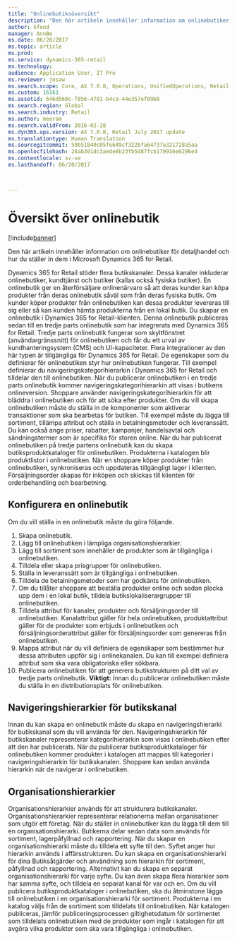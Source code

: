 ```yaml
---
title: "Onlinebutiksöversikt"
description: "Den här artikeln innehåller information om onlinebutiker för detaljhandel och hur du ställer in dem i Microsoft Dynamics 365 for Retail."
author: kfend
manager: AnnBe
ms.date: 06/20/2017
ms.topic: article
ms.prod: 
ms.service: dynamics-365-retail
ms.technology: 
audience: Application User, IT Pro
ms.reviewer: josaw
ms.search.scope: Core, AX 7.0.0, Operations, UnifiedOperations, Retail
ms.custom: 16161
ms.assetid: 646d560c-f856-4701-b4ca-44e357ef09b8
ms.search.region: Global
ms.search.industry: Retail
ms.author: meeram
ms.search.validFrom: 2016-02-28
ms.dyn365.ops.version: AX 7.0.0, Retail July 2017 update
ms.translationtype: Human Translation
ms.sourcegitcommit: 59b51840c05fe649cf322bfa64737a321728a5aa
ms.openlocfilehash: 28ab301dc3aede6b23fb5d87fcb179916e0296e4
ms.contentlocale: sv-se
ms.lasthandoff: 06/20/2017



---
```


# Översikt över onlinebutik
<a id="online-store-overview" class="xliff"></a>

[!include[banner](includes/banner.md)]


Den här artikeln innehåller information om onlinebutiker för detaljhandel och hur du ställer in dem i Microsoft Dynamics 365 for Retail.

Dynamics 365 for Retail stöder flera butikskanaler. Dessa kanaler inkluderar onlinebutiker, kundtjänst och butiker (kallas också fysiska butiker). En onlinebutik ger en återförsäljare onlinenärvaro så att deras kunder kan köpa produkter från deras onlinebutik såväl som från deras fysiska butik. Om kunder köper produkter från onlinebutiken kan dessa produkter levereras till sig eller så kan kunden hämta produkterna från en lokal butik. Du skapar en onlinebutik i Dynamics 365 for Retail-klienten. Denna onlinebutik publiceras sedan till en tredje parts onlinebutik som har integrerats med Dynamics 365 for Retail. Tredje parts onlinebutik fungerar som skyltfönstret (användargränssnitt) för onlinebutiken och får du ett urval av kundhanteringsystem (CMS) och UI-kapaciteter. Flera integrationer av den här typen är tillgängliga för Dynamics 365 for Retail. De egenskaper som du definierar för onlinebutiken styr hur onlinebutiken fungerar. Till exempel definierar du navigeringskategorihierarkin i Dynamics 365 for Retail och tilldelar den till onlinebutiken. När du publicerar onlinebutiken i en tredje parts onlinebutik kommer navigeringskategorihierarkin att visas i butikens onlineversion. Shoppare använder navigeringskategorihierarkin för att bläddra i onlinebutiken och för att söka efter produkter. Om du vill skapa onlinebutiken måste du ställa in de komponenter som aktiverar transaktioner som ska bearbetas för butiken. Till exempel måste du lägga till sortiment, tillämpa attribut och ställa in betalningsmetoder och leveranssätt. Du kan också ange priser, rabatter, kampanjer, handelsavtal och sändningstermer som är specifika för storen online. När du har publicerat onlinebutiken på tredje partens onlinebutik kan du skapa butiksproduktkataloger för onlinebutiken. Produkterna i katalogen blir produktlistor i onlinebutiken. När en shoppare köper produkter från onlinebutiken, synkroniseras och uppdateras tillgängligt lager i klienten. Försäljningsorder skapas för inköpen och skickas till klienten för orderbehandling och bearbetning.

## Konfigurera en onlinebutik
<a id="set-up-an-online-store" class="xliff"></a>
Om du vill ställa in en onlinebutik måste du göra följande.

1.  Skapa onlinebutik.
2.  Lägg till onlinebutiken i lämpliga organisationshierarkier.
3.  Lägg till sortiment som innehåller de produkter som är tillgängliga i onlinebutiken.
4.  Tilldela eller skapa prisgrupper för onlinebutiken.
5.  Ställa in leveranssätt som är tillgängliga i onlinebutiken.
6.  Tilldela de betalningsmetoder som har godkänts för onlinebutiken.
7.  Om du tillåter shoppare att beställa produkter online och sedan plocka upp dem i en lokal butik, tilldela butikslokaliserargrupper till onlinebutiken.
8.  Tilldela attribut för kanaler, produkter och försäljningsorder till onlinebutiken. Kanalattribut gäller för hela onlinebutiken, produktattribut gäller för de produkter som erbjuds i onlinebutiken och försäljningsorderattribut gäller för försäljningsorder som genereras från onlinebutiken.
9.  Mappa attribut när du vill definiera de egenskaper som bestämmer hur dessa attributen uppför sig i onlinekanalen. Du kan till exempel definiera attribut som ska vara obligatoriska eller sökbara.
10. Publicera onlinebutiken för att generera butikstrukturen på ditt val av tredje parts onlinebutik. **Viktigt:** Innan du publicerar onlinebutiken måste du ställa in en distributionsplats för onlinebutiken.

## Navigeringshierarkier för butikskanal
<a id="retail-channel-navigation-hierarchies" class="xliff"></a>
Innan du kan skapa en onlinebutik måste du skapa en navigeringshierarki för butikskanal som du vill använda för den. Navigeringshierarkin för butikskanaler representerar kategorihierarkin som visas i onlinebutiken efter att den har publicerats. När du publicerar butiksproduktkataloger för onlinebutiken kommer produkter i katalogen att mappas till kategorier i navigeringshierarkin för butikskanalen. Shoppare kan sedan använda hierarkin när de navigerar i onlinebutiken.

## Organisationshierarkier
<a id="organization-hierarchies" class="xliff"></a>
Organisationshierarkier används för att strukturera butikskanaler. Organisationshierarkier representerar relationerna mellan organisationer som utgör ett företag. När du ställer in onlinebutiker kan du lägga till dem till en organisationshierarki. Butikerna delar sedan data som används för sortiment, lagerpåfyllnad och rapportering. När du skapar en organisationshierarki måste du tilldela ett syfte till den. Syftet anger hur hierarkin används i affärsstrukturen. Du kan skapa en organisationshierarki för dina Butiksåtgärder och användning som hierarkin för sortiment, påfyllnad och rapportering. Alternativt kan du skapa en separat organisationshierarki för varje syfte. Du kan även skapa flera hierarkier som har samma syfte, och tilldela en separat kanal för var och en. Om du vill publicera butiksproduktkataloger i onlinebutiken, ska du åtminstone lägga till onlinebutiken i en organisationshierarki för sortiment. Produkterna i en katalog väljs från de sortiment som tilldelats till onlinebutiken. När katalogen publiceras, jämför publiceringsprocessen giltighetsdatum för sortimentet som tilldelats onlinebutiken med de produkter som ingår i katalogen för att avgöra vilka produkter som ska vara tillgängliga i onlinebutiken.




